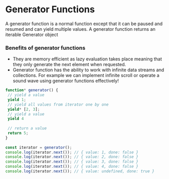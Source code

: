 # Generator Functions
A generator function is a normal function except that it can be paused and resumed and can yield multiple values. A generator function returns an iterable Generator object

### Benefits of generator functions
- They are memory efficient as lazy evaluation takes place meaning that they only generate the next element when requested.
- Generator function has the ability to work with infinite data streams and collections. For example we can implement infinite scroll or operate a sound wave using generator functions effectively!

```javascript
function* generator() {
 // yield a value
 yield 1;
 // yield all values from iterator one by one
 yield* [2, 3];
 // yield a value
 yield 4
 
 // return a value
 return 5;
}
 
const iterator = generator();
console.log(iterator.next()); // { value: 1, done: false }
console.log(iterator.next()); // { value: 2, done: false }
console.log(iterator.next()); // { value: 3, done: false }
console.log(iterator.next()); // { value: 4, done: false }
console.log(iterator.next()); // { value: undefined, done: true }
```
